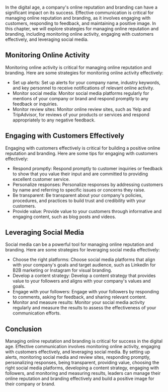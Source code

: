 
In the digital age, a company's online reputation and branding can have a significant impact on its success. Effective communication is critical for managing online reputation and branding, as it involves engaging with customers, responding to feedback, and maintaining a positive image. In this chapter, we will explore strategies for managing online reputation and branding, including monitoring online activity, engaging with customers effectively, and leveraging social media.

Monitoring Online Activity
--------------------------

Monitoring online activity is critical for managing online reputation and branding. Here are some strategies for monitoring online activity effectively:

* Set up alerts: Set up alerts for your company name, industry keywords, and key personnel to receive notifications of relevant online activity.
* Monitor social media: Monitor social media platforms regularly for mentions of your company or brand and respond promptly to any feedback or inquiries.
* Monitor review sites: Monitor online review sites, such as Yelp and TripAdvisor, for reviews of your products or services and respond appropriately to any negative feedback.

Engaging with Customers Effectively
-----------------------------------

Engaging with customers effectively is critical for building a positive online reputation and branding. Here are some tips for engaging with customers effectively:

* Respond promptly: Respond promptly to customer inquiries or feedback to show that you value their input and are committed to providing excellent customer service.
* Personalize responses: Personalize responses by addressing customers by name and referring to specific issues or concerns they raise.
* Be transparent: Be transparent about your company's policies, procedures, and practices to build trust and credibility with your customers.
* Provide value: Provide value to your customers through informative and engaging content, such as blog posts and videos.

Leveraging Social Media
-----------------------

Social media can be a powerful tool for managing online reputation and branding. Here are some strategies for leveraging social media effectively:

* Choose the right platforms: Choose social media platforms that align with your company's goals and target audience, such as LinkedIn for B2B marketing or Instagram for visual branding.
* Develop a content strategy: Develop a content strategy that provides value to your followers and aligns with your company's values and goals.
* Engage with your followers: Engage with your followers by responding to comments, asking for feedback, and sharing relevant content.
* Monitor and measure results: Monitor your social media activity regularly and measure the results to assess the effectiveness of your communication efforts.

Conclusion
----------

Managing online reputation and branding is critical for success in the digital age. Effective communication involves monitoring online activity, engaging with customers effectively, and leveraging social media. By setting up alerts, monitoring social media and review sites, responding promptly, personalizing responses, being transparent, providing value, choosing the right social media platforms, developing a content strategy, engaging with followers, and monitoring and measuring results, leaders can manage their online reputation and branding effectively and build a positive image for their company or brand.
